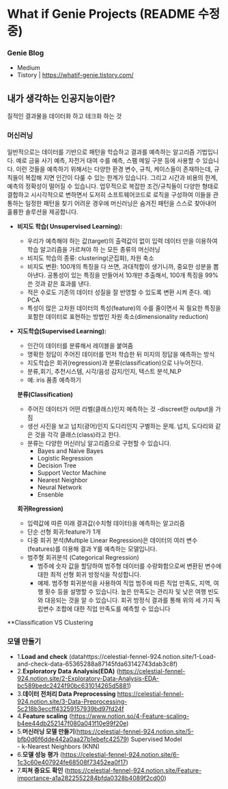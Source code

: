 # What if Genie Projects  (README 수정중)

### Genie Blog
* Medium  
* Tistory | https://whatif-genie.tistory.com/
## 내가 생각하는 인공지능이란?
질적인 결과물을 데이터화 하고 테크화 하는 것

###  머신러닝
일반적으로는 데이터를 기반으로 패턴을 학습하고 결과를 예측하는 알고리즘 기법입니다. 예로 금융 사기 예측, 자전거 대여 수를 예측, 스팸 메일 구분 등에 사용할 수 있습니다.
이런 것들을 예측하기 위해서는 다양한 환경 변수, 규칙, 케이스들이 존재하는데, 규칙들이 복잡해 지면 인간이 다룰 수 있는 한계가 있습니다. 그리고 시간과 비용의 한계, 예측의 정확성이 떨어질 수 있습니다. 
 업무적으로 복잡한 조건/규칙들이 다양한 형태로 결합하고 시시각적으로 변하면서 도저히 소프트웨어코드로 로직을 구성하여 이들을 관통하는 일정한 패턴을 찾기 어려운 경우에 머신러닝은 숨겨진 패턴을 스스로 찾아내어 훌륭한 솔루션을 제공합니다.
 
 - **비지도 학습( Unsupervised Learning):**
    - 우리가 예측해야 하는 값(target)의 출력값이 없이 입력 데이터 만을 이용하여 학습 알고리즘을 가르쳐야 하 는 모든 종류의 머신러닝
    - 비지도 학습의 종류: clustering(군집화), 차원 축소
    - 비지도 변환: 100개의 특징을 다 쓰면, 과대적합이 생기니까, 중요한 성분을 뽑아낸다. 공통성이 있는 특징을 만들어서 10개만 추출해서, 100개 특징을 99% 쓴 것과 같은 효과를 낸다.
    - 적은 수로도 기존의 데이터 성질을 잘 반영할 수 있도록 변환 시켜 준다. 예) PCA
    - 특성이 많은 고차원 데이터의 특성(feature)의 수를 줄이면서 꼭 필요한 특징을 포함한 데이터로 표현하는 방법인 차원 축소(dimensionality reduction)
   
  - **지도학습(Supervised Learning):**
    - 인간이 데이터를 분류해서 레이블을 붙여줌
    - 명확한 정답이 주어진 데이터를 먼저 학습한 뒤 미지의 정답을 예측하는 방식
    - 지도학습은 회귀(regression)과 분류(classification)으로 나누어진다.
    - 분류,회기, 추천시스템, 시각/음성 감지/인지, 텍스트 분석,NLP
    - 예: iris 품종 예측하기
    
    **분류(Classification)**
    - 주어진 데이터가 어떤 라벨(클래스)인지 예측하는 것 -discreet한 output을 가짐
    - 생선 사진을 보고 넙치(광어)인지 도다리인지 구별하는 문제. 넙치, 도다리와 같은 것을 각각 클래스(class)라고 한다.
    - 분류는 다양한 머신러닝 알고리즘으로 구현할 수 있습니다. 
      - Bayes and Naive Bayes
      - Logistic Regression
      - Decision Tree
      - Support Vector Machine
      - Nearest Neighbor
      - Neural Network
      - Ensenble
      
     **회귀Regression)**
    - 입력값에 따른 미래 결과값(수치형 데이터)을 예측하는 알고리즘
    - 단순 선형 회귀:feature가 1개
    - 다중 회귀 분석(Multiple Linear Regression)은 데이터의 여러 변수(features)를 이용해 결과 Y를 예측하는 모델입니다.
    - 범주형 회귀분석 (Categorical Regression)
       - 범주에 숫자 값을 할당하여 범주형 데이터를 수량화함으로써 변환된 변수에 대한 최적 선형 회귀 방정식을 작성합니다.
       - 예제. 범주형 회귀분석을 사용하여 직업 범주에 따른 직업 만족도, 지역, 여행 횟수 등을 설명할 수 있습니다. 높은 만족도는 관리자 및 낮은 여행 빈도와 대응되는 것을 알 수 있습니다. 회귀 방정식 결과를 통해 위의 세 가지 독립변수 조합에 대한 직업 만족도를 예측할 수 있습니다

**Classification VS Clustering


 ###  모델 만들기
  * 1.**Load and check** (datahttps://celestial-fennel-924.notion.site/1-Load-and-check-data-65365288a87145fda63142743dab3c8f)
  * 2.**Exploratory Data Analysis(EDA)** (https://celestial-fennel-924.notion.site/2-Exploratory-Data-Analysis-EDA-bc589bedc2424f90bc631014265d5881)
  * 3.**데이터 전처리 Data Preprocessing** https://celestial-fennel-924.notion.site/3-Data-Preprocessing-5c218b3eccff43259157939bd97fd24f   
  * 4.**Feature scaling** (https://www.notion.so/4-Feature-scaling-b4ee44db252147f080a041f10e99f20e)
  * 5.**머신러닝 모델 만들기**(https://celestial-fennel-924.notion.site/5-bfb0d6f6dde442a0aa27b1ebefc42579)
      Supervised Model  
        - k-Nearest Neighbors (KNN)
  * 6.**모델 성능 평가** (https://celestial-fennel-924.notion.site/6-1c3c60e407924fe68508f73452ea0f17)
  * 7.**피쳐 중요도 확인** (https://celestial-fennel-924.notion.site/Feature-importance-a1a2822552284bfda0328b4089f2cd00)
